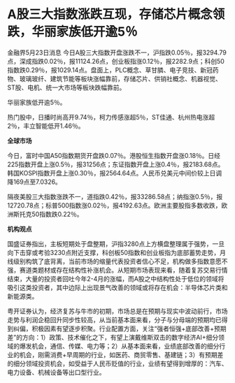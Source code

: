 # A股三大指数涨跌互现，存储芯片概念领跌，华丽家族低开逾5％

金融界5月23日消息
今日A股三大指数开盘涨跌不一，沪指跌0.05％，报3294.79点，深成指跌0.02％，报11124.26点，创业板指涨0.12％，报2282.9点；科创50指数跌0.29％，报1029.14点。盘面上，PLC概念、草甘膦、电子竞技、新冠药物、玻璃玻纤、建筑节能等板块涨幅靠前，存储芯片、供销社概念、机器视觉、ST股、电机、统一大市场等板块跌幅靠前。

华丽家族低开逾5％。

热门股中，日播时尚高开9.74％，柯力传感涨超5％，ST佳通、杭州热电涨超2％，丰立智能低开1.46％。

**全球市场**

今日，富时中国A50指数期货开盘跌0.07％。港股恒生指数开盘涨0.18％。日经225指数开盘上涨0.5％，报31256点；东证指数开盘上涨0.4％，报2183.68点。韩国KOSPI指数开盘上涨0.30％，报2564.64点。人民币兑美元中间价较上日调降169点至7.0326。

隔夜美股三大指数涨跌不一，道指跌0.42％，报33286.58点；纳指涨0.5％，报12720.78点；标普500指数涨0.02％，报4192.63点。欧洲主要股指多数收跌，欧洲斯托克50指数跌0.22％。

**机构观点**

国盛证券指出，主板短期处于盘整期，沪指3280点上方横盘整理属于强势，一旦向下击穿或考验3230点附近支撑，科创板50指数和创业板指为底部蓄势走势，月线级别构筑了底背离，当前市场的缩量代表投资者信心不足，机构做多指数意愿不强，赛道类题材或存在结构性补涨机会。从短期市场表现来看，随着复苏交易行情结束，大量的投资者回吐今年2-4月的涨幅，而A股之中结构性处于低位的领域将吸引这类投资者，其中边际上出现景气改善的领域或将存在机会：半导体芯片类和新能源类。

粤开证券认为，经济复苏与牛市的初期，市场总是在预期与现实中波动前行，市场走势与利润企稳回升同步性较高，从当前基本面来看，分子与分母端的预期均已得到纠偏，积极因素有望逐步积聚。行业配置方面，关注“强者恒强+底部改善+预期差”的方向：1）政策、技术催化之下，有望上演戴维斯双击的数字经济AI+细分领域的爆发机会，通信、传媒、电力等；2）从基本面来看，业绩底部改善的细分行业的机会，刚需消费+早周期的行业，如医药、商贸零售、基建链；3）有预期差的细分领域投资机会，如受益于人民币贬值的行业，业绩有望得到增厚的：汽车、电力设备、机械设备等出口型行业。

